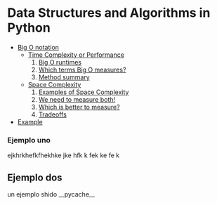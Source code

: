 # Data Structures and Algorithms in Python

- [Big O notation](https://github.com/SrChach/python_data_structures/tree/master/src/bigO#big-o-notation)
	- [Time Complexity or Performance](https://github.com/SrChach/python_data_structures/tree/master/src/bigO#introduction---performance-or-time-complexity)
		1. [Big O runtimes](https://github.com/SrChach/python_data_structures/tree/master/src/bigO#runtimes-of-common-big-o-functions)
		2. [Which terms Big O measures?](https://github.com/SrChach/python_data_structures/tree/master/src/bigO#which-terms-big-o-measures)
		3. [Method summary](https://github.com/SrChach/python_data_structures/tree/master/src/bigO#method-summary)
	- [Space Complexity](https://github.com/SrChach/python_data_structures/tree/master/src/bigO#introduction---space-complexity)
    	1. [Examples of Space Complexity](https://github.com/SrChach/python_data_structures/tree/master/src/bigO#examples-of-space-complexity)
    	2. [We need to measure both!](https://github.com/SrChach/python_data_structures/tree/master/src/bigO#we-need-measure-both-space-and-time-complexity)
    	3. [Which is better to measure?](https://github.com/SrChach/python_data_structures/tree/master/src/bigO#which-is-better)
    	4. [Tradeoffs](https://github.com/SrChach/python_data_structures/tree/master/src/bigO#tradeoffs-you-cannot-always-get-both)
- [Example](#Ejemplo-uno)

### Ejemplo uno

ejkhrkhefkfhekhke jke hfk k fek ke fe k 

## Ejemplo dos

un ejemplo shido \_\_pycache\_\_